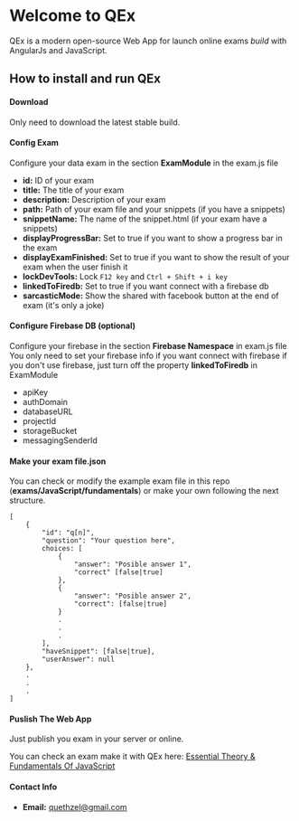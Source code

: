 # Welcome to QEx
QEx is a modern open-source Web App for launch online exams *build* with AngularJs and JavaScript.

How to install and run QEx
-------------------------------
#### Download

Only need to download the latest stable build.

#### Config Exam

Configure your data exam in the section **ExamModule** in the  exam.js file
* **id:** ID of your exam
* **title:** The title of your exam
* **description:** Description of your exam
* **path:** Path of your exam file and your snippets (if you have a snippets)
* **snippetName:** The name of the snippet.html (if your exam have a snippets)
* **displayProgressBar:** Set to true if you want to show a progress bar in the exam
* **displayExamFinished:** Set to true if you want to show the result of your exam when the user finish it
* **lockDevTools:** Lock `F12 key` and `Ctrl + Shift + i key`
* **linkedToFiredb:** Set to true if you want connect with a firebase db
* **sarcasticMode:** Show the shared with facebook button at the end of exam (it's only a joke)

#### Configure Firebase DB (optional)

Configure your firebase in the section **Firebase Namespace** in exam.js file
You only need to set your firebase info if you want connect with firebase if you don't use firebase, just turn off the property **linkedToFiredb** in ExamModule
* apiKey
* authDomain
* databaseURL
* projectId
* storageBucket
* messagingSenderId

#### Make your exam file.json 

You can check or modify the example exam file in this repo (**exams/JavaScript/fundamentals**) or make your own 
following the next structure. 

```
[
	{
		"id": "q[n]",
		"question": "Your question here",
		choices: [
			{
				"answer": "Posible answer 1",
				"correct" [false|true]
			},
			{
				"answer": "Posible answer 2",
				"correct": [false|true]
			}
			.
			.
			.
		],
		"haveSnippet": [false|true],
		"userAnswer": null
	},
	.
	.
	.
]
```
#### Puslish The Web App
Just publish you exam in your server or online.

You can check an exam make it with QEx here: [Essential Theory & Fundamentals Of JavaScript](https://jsexam-b9436.firebaseapp.com/#/login)

#### Contact Info
 * **Email:** [quethzel@gmail.com](mailto:quethzel@gmail.com)
